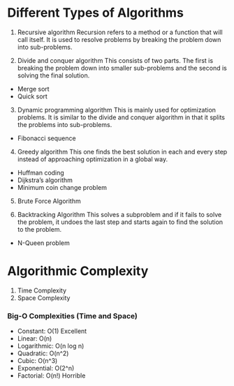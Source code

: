 # Different Types of Algorithms

1. Recursive algorithm
Recursion refers to a method or a function that will call itself. 
It is used to resolve problems by breaking the problem down into sub-problems. 

2. Divide and conquer algorithm
This consists of two parts. 
The first is breaking the problem down into smaller sub-problems and the second is solving the final solution.
- Merge sort
- Quick sort

3. Dynamic programming algorithm
This is mainly used for optimization problems. 
It is similar to the divide and conquer algorithm in that it splits the problems into sub-problems.
- Fibonacci sequence

4. Greedy algorithm
This one finds the best solution in each and every step instead of approaching optimization in a global way.
- Huffman coding
- Dijkstra’s algorithm
- Minimum coin change problem

5. Brute Force Algorithm

6. Backtracking Algorithm
This solves a subproblem and if it fails to solve the problem, it undoes the last step and starts again to find the solution to the problem.
- N-Queen problem

# Algorithmic Complexity

1. Time Complexity
2. Space Complexity

### Big-O Complexities (Time and Space)

- Constant: O(1) Excellent
- Linear: O(n)
- Logarithmic: O(n log n)
- Quadratic: O(n^2)
- Cubic: O(n^3)
- Exponential: O(2^n)
- Factorial: O(n!) Horrible
